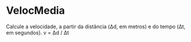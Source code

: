 # VelocMedia
Calcule a velocidade, a partir da distância (Δd, em metros) e do tempo (Δt, em segundos).  v = Δd / Δt
